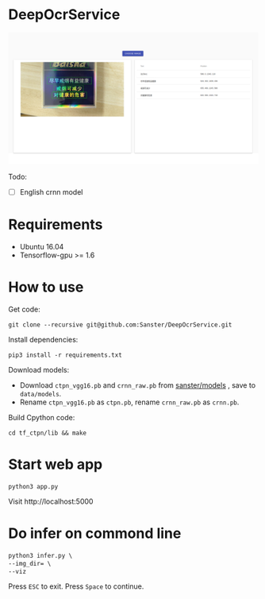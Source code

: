 # DeepOcrService
![](./data/images/Screenshot.png)

Todo:
- [ ] English crnn model

# Requirements
- Ubuntu 16.04
- Tensorflow-gpu >= 1.6

# How to use

Get code:
```
git clone --recursive git@github.com:Sanster/DeepOcrService.git
```

Install dependencies:
```
pip3 install -r requirements.txt
```

Download models:

- Download `ctpn_vgg16.pb` and `crnn_raw.pb` from [sanster/models](https://github.com/Sanster/models)
, save to `data/models`. 
- Rename `ctpn_vgg16.pb` as `ctpn.pb`, rename `crnn_raw.pb` as `crnn.pb`.

Build Cpython code:
```
cd tf_ctpn/lib && make
```


# Start web app
```
python3 app.py
```

Visit http://localhost:5000

# Do infer on commond line
```
python3 infer.py \
--img_dir= \
--viz
```

Press `ESC` to exit. Press `Space` to continue.


